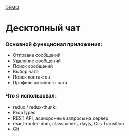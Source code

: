 [DEMO](https://salty-hollows-06987.herokuapp.com/)
# Десктопный чат

### Основной функционал приложения: 
- Отправка сообщений 
- Удаление сообщений
- Поиск сообщений
- Выбор чата
- Поиск контактов
- Профиль активного чата
 ### Что я использовал: 
 - redux / redux-thunk;
 - PropTypes
 - REST API, асинхронные запросы на сервер
 - react-router-dom, classnames, dayjs, Css Transition
 - Git
 
